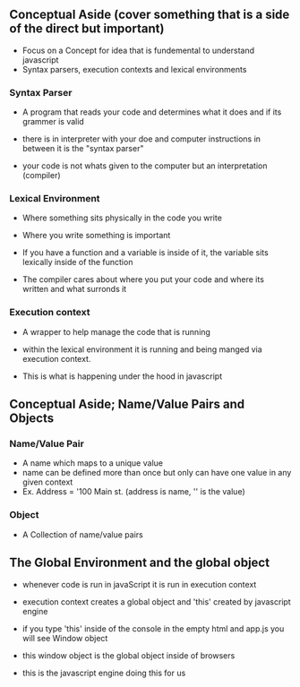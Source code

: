 ## Conceptual Aside (cover something that is a side of the direct but important)

- Focus on a Concept for idea that is fundemental to understand javascript
- Syntax parsers, execution contexts and lexical environments

### Syntax Parser

- A program that reads your code and determines what it does and if its grammer is valid

- there is in interpreter with your doe and computer instructions in between it is the "syntax parser"
- your code is not whats given to the computer but an interpretation (compiler)

### Lexical Environment

- Where something sits physically in the code you write
- Where you write something is important

- If you have a function and a variable is inside of it,  the variable sits lexically inside of the function
- The compiler cares about where you put your code and where its written and what surronds it

### Execution context

- A wrapper to help manage the code that is running
- within the lexical environment it is running and being manged via execution context. 

- This is what is happening under the hood in javascript

## Conceptual Aside; Name/Value Pairs and Objects

### Name/Value Pair

- A name which maps to a unique value
- name can be defined more than once but only can have one value in any given context
- Ex. Address = '100 Main st. (address is name, '' is the value)

### Object

- A Collection of name/value pairs

## The Global Environment and the global object

- whenever code is run in javaScript it is run in execution context
- execution context creates a global object and 'this' created by javascript engine

- if you type 'this' inside of the console in the empty html and app.js you will see Window object
- this window object is the global object inside of browsers
- this is the javascript engine doing this for us